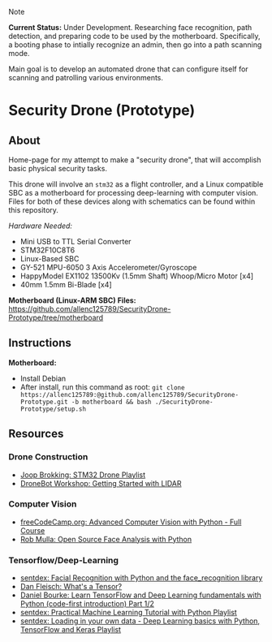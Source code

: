 > [!NOTE]
> **Current Status:** Under Development. Researching face recognition, path detection, and preparing code to be used by the motherboard. Specifically, a booting phase to intially recognize an admin, then go into a path scanning mode.
>
> Main goal is to develop an automated drone that can configure itself for scanning and patrolling various environments.


# Security Drone (Prototype)

## About
Home-page for my attempt to make a "security drone", that will accomplish basic physical security tasks.

This drone will involve an `stm32` as a flight controller, and a Linux compatible SBC as a motherboard for processing deep-learning with computer vision. Files for both of these devices along with schematics can be found within this repository.

*Hardware Needed:*
+ Mini USB to TTL Serial Converter
+ STM32F10C8T6
+ Linux-Based SBC
+ GY-521 MPU-6050 3 Axis Accelerometer/Gyroscope
+ HappyModel EX1102 13500Kv (1.5mm Shaft) Whoop/Micro Motor [x4]
+ 40mm 1.5mm Bi-Blade [x4]

**Motherboard (Linux-ARM SBC) Files:** https://github.com/allenc125789/SecurityDrone-Prototype/tree/motherboard

## Instructions
**Motherboard:**
+ Install Debian
+ After install, run this command as root: `git clone https://allenc125789:@github.com/allenc125789/SecurityDrone-Prototype.git -b motherboard && bash ./SecurityDrone-Prototype/setup.sh`

## Resources
### Drone Construction
+ [Joop Brokking: STM32 Drone Playlist](https://www.youtube.com/watch?v=MLEQk73zJoU&list=PL0qFkFQLP5BCzOatRLFr15el1dSjvn--E)
+ [DroneBot Workshop: Getting Started with LIDAR](https://www.youtube.com/watch?v=VhbFbxyOI1k)

### Computer Vision
+ [freeCodeCamp.org: Advanced Computer Vision with Python - Full Course](https://youtu.be/01sAkU_NvOY?si=-z81XHAHfTIwfk2N)
+ [Rob Mulla: Open Source Face Analysis with Python](https://www.youtube.com/watch?v=n84hBgtzvxo&t=201s)

### Tensorflow/Deep-Learning
+ [sentdex: Facial Recognition with Python and the face_recognition library](https://www.youtube.com/watch?v=535acCxjHCI)
+ [Dan Fleisch: What's a Tensor?](https://www.youtube.com/watch?v=f5liqUk0ZTw)
+ [Daniel Bourke: Learn TensorFlow and Deep Learning fundamentals with Python (code-first introduction) Part 1/2](https://youtu.be/tpCFfeUEGs8?si=7dZBGBJo5kr7hvSh)
+ [sentdex: Practical Machine Learning Tutorial with Python Playlist](https://www.youtube.com/playlist?list=PLQVvvaa0QuDfKTOs3Keq_kaG2P55YRn5v)
+ [sentdex: Loading in your own data - Deep Learning basics with Python, TensorFlow and Keras Playlist](https://www.youtube.com/playlist?list=PLQVvvaa0QuDfhTox0AjmQ6tvTgMBZBEXN)
